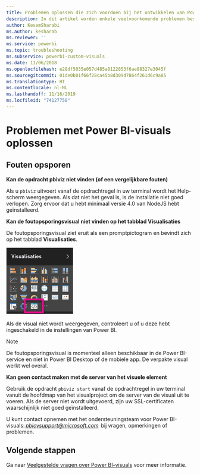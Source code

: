 ```yaml
---
title: Problemen oplossen die zich voordoen bij het ontwikkelen van Power BI-visuals
description: In dit artikel worden enkele veelvoorkomende problemen besproken die kunnen optreden tijdens de ontwikkeling van een aangepaste visual voor Power BI.
author: KesemSharabi
ms.author: kesharab
ms.reviewer: ''
ms.service: powerbi
ms.topic: troubleshooting
ms.subservice: powerbi-custom-visuals
ms.date: 11/06/2018
ms.openlocfilehash: e28df5035e057d485a8122853f6ae88327e3045f
ms.sourcegitcommit: 01de0b01f66f28ca45b8d309d7864f261d6c9a85
ms.translationtype: HT
ms.contentlocale: nl-NL
ms.lasthandoff: 11/16/2019
ms.locfileid: "74127758"
---
```

# <a name="troubleshoot-power-bi-power-bi-visuals"></a>Problemen met Power BI-visuals oplossen

## <a name="debug"></a>Fouten opsporen

**Kan de opdracht pbiviz niet vinden (of een vergelijkbare fouten)**

Als u `pbiviz` uitvoert vanaf de opdrachtregel in uw terminal wordt het Help-scherm weergegeven. Als dat niet het geval is, is de installatie niet goed verlopen. Zorg ervoor dat u hebt minimaal versie 4.0 van NodeJS hebt geïnstalleerd.

**Kan de foutopsporingsvisual niet vinden op het tabblad Visualisaties**

De foutopsporingsvisual ziet eruit als een promptpictogram en bevindt zich op het tabblad **Visualisaties**.

![Selectie van visual](media/power-bi-custom-visuals-troubleshoot/powerbi-developer-visual-selection.png)

Als de visual niet wordt weergegeven, controleert u of u deze hebt ingeschakeld in de instellingen van Power BI.

> [!NOTE]
> De foutopsporingsvisual is momenteel alleen beschikbaar in de Power BI-service en niet in Power BI Desktop of de mobiele app. De verpakte visual werkt wel overal.

**Kan geen contact maken met de server van het visuele element**

Gebruik de opdracht `pbiviz start` vanaf de opdrachtregel in uw terminal vanuit de hoofdmap van het visualproject om de server van de visual uit te voeren. Als de server niet wordt uitgevoerd, zijn uw SSL-certificaten waarschijnlijk niet goed geïnstalleerd.

U kunt contact opnemen met het ondersteuningsteam voor Power BI-visuals: *pbicvsupport@microsoft.com*  bij vragen, opmerkingen of problemen.

## <a name="next-steps"></a>Volgende stappen

Ga naar [Veelgestelde vragen over Power BI-visuals](power-bi-custom-visuals-faq.md#organizational-visuals) voor meer informatie.